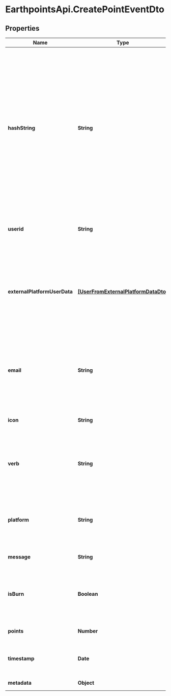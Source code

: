 # EarthpointsApi.CreatePointEventDto

## Properties

Name | Type | Description | Notes
------------ | ------------- | ------------- | -------------
**hashString** | **String** | The hash string is used to make sure each event will only result in points awarded once. It should be unique for each event and user, in such a way the same hashString will predictably get generated if the same event was sent again. For example, it could be the string \&quot;created-pledge-page\&quot; followed by the user&#39;s id in another system. | 
**userid** | **String** | Already existing User UUID in the system. One of this or an email is required. | [optional] 
**externalPlatformUserData** | [**[UserFromExternalPlatformDataDto]**](UserFromExternalPlatformDataDto.md) | External platform user data. This is used to identify the correct user. If no user is found, a new user will be created and tagged with the provided external credentials. | [optional] 
**email** | **String** | Email to associate the points with. If an user with this email is not found, a new user will be created. One of this or an User UUID is required. | [optional] 
**icon** | **String** | Icon to display in web interface (Font Awesome version 6.0.0) | [optional] 
**verb** | **String** | The verb to display along with the point event in user interfaces. For example: \&quot;You connected Facebook\&quot; | 
**platform** | **String** | Social platform (twitter, instagram, facebook) or other external platform where the event was awarded from | 
**message** | **String** | Message to display to the user. | 
**isBurn** | **Boolean** | For awarding points, set this to false. Set to true if you want to consume points instead of awarding them | 
**points** | **Number** | Number of points to award for this event. | 
**timestamp** | **Date** | For displaying to the user, the related time when the points were awarded. | 
**metadata** | **Object** | Any custom metadata | 


